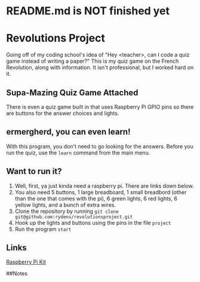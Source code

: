 # README.md is NOT finished yet
# Revolutions Project
Going off of my coding school's idea of "Hey &lt;teacher>, can I code a quiz game instead of writing a paper?"
This is my quiz game on the French Revolution, along with information. It isn't professional, but I worked hard on it.



## Supa-Mazing Quiz Game Attached
There is even a quiz game built in that uses Raspberry Pi GPIO pins so there are buttons for the answer choices and
lights. 



## ermergherd, you can even learn!
With this program, you don't need to go looking for the answers. Before you run the quiz, use the ```learn``` command
from the main menu.



## Want to run it?
1. Well, first, ya just kinda need a raspberry pi. There are links down below.
2. You also need 5 buttons, 1 large breadboard, 1 small breadbord (other than the one that comes with the pi), 6
   green lights, 6 red lights, 6 yellow lights, and a bunch of extra wires.
3. Clone the repository by running ```git clone git@github.com:rydens/revolutionsproject.git```
4. Hook up the lights and buttons using the pins in the file ```project```
5. Run the program ```start```



## Links
[Raspberry Pi Kit](http://www.canakit.com/raspberry-pi-starter-ultimate-kit.html)

##Notes

